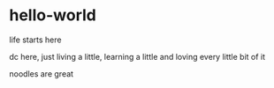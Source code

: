 # hello-world
life starts here


dc here, just living a little, learning a little and loving every little bit of it

noodles are great

